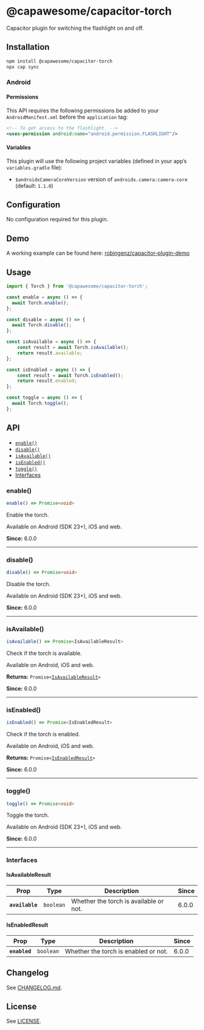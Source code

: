 # @capawesome/capacitor-torch

Capacitor plugin for switching the flashlight on and off.

## Installation

```bash
npm install @capawesome/capacitor-torch
npx cap sync
```

### Android

#### Permissions

This API requires the following permissions be added to your `AndroidManifest.xml` before the `application` tag:

```xml
<!-- To get access to the flashlight. -->
<uses-permission android:name="android.permission.FLASHLIGHT"/>
```

#### Variables

This plugin will use the following project variables (defined in your app’s `variables.gradle` file):

- `$androidxCameraCoreVersion` version of `androidx.camera:camera-core` (default: `1.1.0`)

## Configuration

No configuration required for this plugin.

## Demo

A working example can be found here: [robingenz/capacitor-plugin-demo](https://github.com/robingenz/capacitor-plugin-demo)

## Usage

```typescript
import { Torch } from '@capawesome/capacitor-torch';

const enable = async () => {
  await Torch.enable();
};

const disable = async () => {
  await Torch.disable();
};

const isAvailable = async () => {
    const result = await Torch.isAvailable();
    return result.available;
};

const isEnabled = async () => {
    const result = await Torch.isEnabled();
    return result.enabled;
};

const toggle = async () => {
  await Torch.toggle();
};
```

## API

<docgen-index>

* [`enable()`](#enable)
* [`disable()`](#disable)
* [`isAvailable()`](#isavailable)
* [`isEnabled()`](#isenabled)
* [`toggle()`](#toggle)
* [Interfaces](#interfaces)

</docgen-index>

<docgen-api>
<!--Update the source file JSDoc comments and rerun docgen to update the docs below-->

### enable()

```typescript
enable() => Promise<void>
```

Enable the torch.

Available on Android (SDK 23+), iOS and web.

**Since:** 6.0.0

--------------------


### disable()

```typescript
disable() => Promise<void>
```

Disable the torch.

Available on Android (SDK 23+), iOS and web.

**Since:** 6.0.0

--------------------


### isAvailable()

```typescript
isAvailable() => Promise<IsAvailableResult>
```

Check if the torch is available.

Available on Android, iOS and web.

**Returns:** <code>Promise&lt;<a href="#isavailableresult">IsAvailableResult</a>&gt;</code>

**Since:** 6.0.0

--------------------


### isEnabled()

```typescript
isEnabled() => Promise<IsEnabledResult>
```

Check if the torch is enabled.

Available on Android, iOS and web.

**Returns:** <code>Promise&lt;<a href="#isenabledresult">IsEnabledResult</a>&gt;</code>

**Since:** 6.0.0

--------------------


### toggle()

```typescript
toggle() => Promise<void>
```

Toggle the torch.

Available on Android (SDK 23+), iOS and web.

**Since:** 6.0.0

--------------------


### Interfaces


#### IsAvailableResult

| Prop            | Type                 | Description                            | Since |
| --------------- | -------------------- | -------------------------------------- | ----- |
| **`available`** | <code>boolean</code> | Whether the torch is available or not. | 6.0.0 |


#### IsEnabledResult

| Prop          | Type                 | Description                          | Since |
| ------------- | -------------------- | ------------------------------------ | ----- |
| **`enabled`** | <code>boolean</code> | Whether the torch is enabled or not. | 6.0.0 |

</docgen-api>

## Changelog

See [CHANGELOG.md](https://github.com/capawesome-team/capacitor-plugins/blob/main/packages/torch/CHANGELOG.md).

## License

See [LICENSE](https://github.com/capawesome-team/capacitor-plugins/blob/main/packages/torch/LICENSE).
